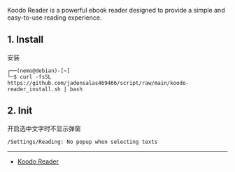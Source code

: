 Koodo Reader is a powerful ebook reader designed to provide a simple and easy-to-use reading experience.

## 1. Install

安装

```
┌──(nemo@debian)-[~]
└─$ curl -fsSL https://github.com/jadensalas469466/script/raw/main/koodo-reader_install.sh | bash
```

## 2. Init

开启选中文字时不显示弹窗

```
/Settings/Reading: No popup when selecting texts
```

---

- [Koodo Reader](https://www.koodoreader.com/en)
